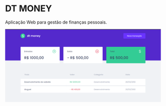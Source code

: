 # DT MONEY

Aplicação Web para gestão de finanças pessoais.

![alt text](https://github.com/euthribeiro/dt-money/blob/master/public/exemple.png?raw=true)
